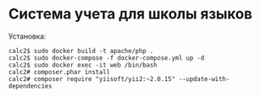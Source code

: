 # Система учета для школы языков
Установка:
```
calc2$ sudo docker build -t apache/php .
calc2$ sudo docker-compose -f docker-compose.yml up -d
calc2$ sudo docker exec -it web /bin/bash
calc2# composer.phar install
calc2# composer require "yiisoft/yii2:~2.0.15" --update-with-dependencies
```
